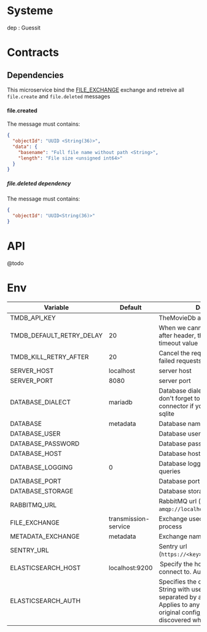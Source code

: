 Systeme
=======

dep : Guessit

Contracts
=========
## Dependencies

This microservice bind the [FILE_EXCHANGE](#env) exchange and retreive all `file.create` and `file.deleted` messages

#### file.created
The message must contains:
```json
{
  "objectId": "UUID <String(36)>",
  "data": {
    "basename": "Full file name without path <String>",
    "length": "File size <unsigned int64>"
  } 
}
```

##### file.deleted dependency
The message must contains:
```json
{
  "objectId": "UUID<String(36)>"
}
```

### 

API
===
@todo

Env
===

Variable                | Default        | Description
----------------------- | -------------- | --------------
TMDB_API_KEY            |                | TheMovieDb api key
TMDB_DEFAULT_RETRY_DELAY | 20            | When we cannot retreive the retry-after header, this provide the default timeout value
TMDB_KILL_RETRY_AFTER   | 20             | Cancel the request retry after 20 failed requests
SERVER_HOST             | localhost      | server host
SERVER_PORT             | 8080           | server port
DATABASE_DIALECT        | mariadb        | Database dialect cf [sequelize dialect](http://docs.sequelizejs.com/en/1.7.0/docs/usage/#dialects), don't forget to fork & install your connector if you are'nt going to use sqlite
DATABASE                | metadata       | Database name
DATABASE_USER           |                | Database user
DATABASE_PASSWORD       |                | Database password
DATABASE_HOST           |                | Database host
DATABASE_LOGGING        | 0              | Database logging, it will output all queries
DATABASE_PORT           |                | Database port
DATABASE_STORAGE        |                | Database storage cf sequelize doc
RABBITMQ_URL            |                | RabbitMQ url (format like `amqp://localhost:5672` )
FILE_EXCHANGE           | transmission-service | Exchange used for retreiving files to process
METADATA_EXCHANGE       | metadata       | Exchange name of this service
SENTRY_URL              |                | Sentry url (`https://<key>@sentry.io/<project>`)
ELASTICSEARCH_HOST     | localhost:9200  |  Specify the host that this client will connect to. Auto sniffing is activated.
ELASTICSEARCH_AUTH     |                 | Specifies the default http auth as a String with username and password separated by a colon (eg. user:pass). Applies to any host defined in the original config, and any hosts discovered while sniffing.